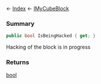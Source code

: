 ← [Index](Api-Index) ← [IMyCubeBlock](VRage.Game.ModAPI.Ingame.IMyCubeBlock)

### Summary

```csharp
public bool IsBeingHacked { get; }
```

Hacking of the block is in progress

### Returns

[bool](https://docs.microsoft.com/en-us/dotnet/api/system.boolean?view=netframework-4.6)

